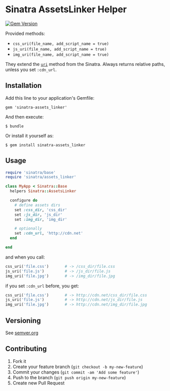 # Sinatra AssetsLinker Helper

[![Gem Version](https://badge.fury.io/rb/sinatra-assets_linker.svg)](http://badge.fury.io/rb/sinatra-assets_linker)


Provided methods:
* `css_uri(file_name, add_script_name = true)`
* `js_uri(file_name, add_script_name = true)`
* `img_uri(file_name, add_script_name = true)`

They extend the [`uri`][uri] method from the Sinatra. 
Always returns relative paths, unless you set `:cdn_url`.

## Installation

Add this line to your application's Gemfile:

    gem 'sinatra-assets_linker'

And then execute:

    $ bundle

Or install it yourself as:

    $ gem install sinatra-assets_linker

## Usage

```ruby
require 'sinatra/base'
require 'sinatra/assets_linker'

class MyApp < Sinatra::Base
  helpers Sinatra::AssetsLinker

  configure do
    # define assets dirs
    set :css_dir, 'css_dir'
    set :js_dir, 'js_dir'
    set :img_dir, 'img_dir'

    # optionally
    set :cdn_url, 'http://cdn.net'
  end

end
```

and when you call:

```ruby
css_uri('file.css')       # -> /css_dir/file.css
js_uri('file.js')         # -> /js_dir/file.js
img_uri('file.jpg')       # -> /img_dir/file.jpg
```

if you set `:cdn_url` before, you get:

```ruby
css_uri('file.css')       # -> http://cdn.net/css_dir/file.css
js_uri('file.js')         # -> http://cdn.net/js_dir/file.js
img_uri('file.jpg')       # -> http://cdn.net/img_dir/file.jpg
```
## Versioning

See [semver.org][semver]


## Contributing

1. Fork it
2. Create your feature branch (`git checkout -b my-new-feature`)
3. Commit your changes (`git commit -am 'Add some feature'`)
4. Push to the branch (`git push origin my-new-feature`)
5. Create new Pull Request

[uri]: https://github.com/sinatra/sinatra/blob/master/lib/sinatra/base.rb#L265
[semver]: http://semver.org/
